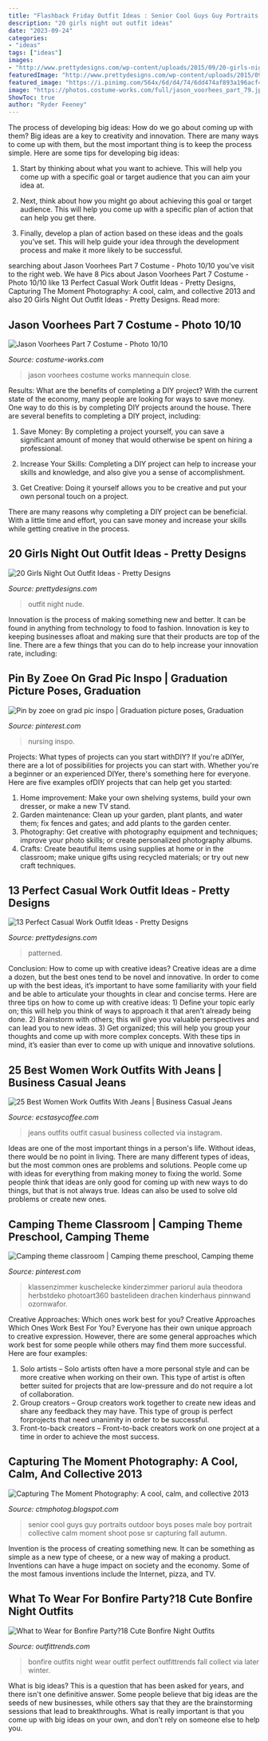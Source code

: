 ```yaml
---
title: "Flashback Friday Outfit Ideas : Senior Cool Guys Guy Portraits Outdoor Boys Poses Male Boy Portrait Collective Calm Moment Shoot Pose Sr Capturing Fall Autumn"
description: "20 girls night out outfit ideas"
date: "2023-09-24"
categories:
- "ideas"
tags: ["ideas"]
images:
- "http://www.prettydesigns.com/wp-content/uploads/2015/09/20-girls-night-out-outfit-ideas13.jpg"
featuredImage: "http://www.prettydesigns.com/wp-content/uploads/2015/09/20-girls-night-out-outfit-ideas13.jpg"
featured_image: "https://i.pinimg.com/564x/6d/d4/74/6dd474af893a196acf4383eba329e4f7.jpg"
image: "https://photos.costume-works.com/full/jason_voorhees_part_79.jpg"
ShowToc: true
author: "Ryder Feeney"
---
```



The process of developing big ideas: How do we go about coming up with them?
Big ideas are a key to creativity and innovation. There are many ways to come up with them, but the most important thing is to keep the process simple. Here are some tips for developing big ideas:
1. Start by thinking about what you want to achieve. This will help you come up with a specific goal or target audience that you can aim your idea at.

2. Next, think about how you might go about achieving this goal or target audience. This will help you come up with a specific plan of action that can help you get there.

3. Finally, develop a plan of action based on these ideas and the goals you’ve set. This will help guide your idea through the development process and make it more likely to be successful.

	

		
searching about Jason Voorhees Part 7 Costume - Photo 10/10 you've visit to the right web. We have 8 Pics about Jason Voorhees Part 7 Costume - Photo 10/10 like 13 Perfect Casual Work Outfit Ideas - Pretty Designs, Capturing The Moment Photography: A cool, calm, and collective 2013 and also 20 Girls Night Out Outfit Ideas - Pretty Designs. Read more:
		
    
## Jason Voorhees Part 7 Costume - Photo 10/10

<img loading=lazy src="https://photos.costume-works.com/full/jason_voorhees_part_79.jpg" onerror="this.onerror=null;this.src='https://tse2.mm.bing.net/th?id=OIP.PNpdJQTcQwiPBx9NfEb6vQHaNK&amp;pid=15.1';" alt="Jason Voorhees Part 7 Costume - Photo 10/10">

_Source: costume-works.com_

>jason voorhees costume works mannequin close. 

	

Results: What are the benefits of completing a DIY project?
With the current state of the economy, many people are looking for ways to save money. One way to do this is by completing DIY projects around the house. There are several benefits to completing a DIY project, including:
1. Save Money: By completing a project yourself, you can save a significant amount of money that would otherwise be spent on hiring a professional.

2. Increase Your Skills: Completing a DIY project can help to increase your skills and knowledge, and also give you a sense of accomplishment.

3. Get Creative: Doing it yourself allows you to be creative and put your own personal touch on a project.

There are many reasons why completing a DIY project can be beneficial. With a little time and effort, you can save money and increase your skills while getting creative in the process.

    
## 20 Girls Night Out Outfit Ideas - Pretty Designs

<img loading=lazy src="http://www.prettydesigns.com/wp-content/uploads/2015/09/20-girls-night-out-outfit-ideas13.jpg" onerror="this.onerror=null;this.src='https://tse4.mm.bing.net/th?id=OIP.rC3VmS2Bjcmu6NIu55275QHaLH&amp;pid=15.1';" alt="20 Girls Night Out Outfit Ideas - Pretty Designs">

_Source: prettydesigns.com_

>outfit night nude. 

	

Innovation is the process of making something new and better. It can be found in anything from technology to food to fashion. Innovation is key to keeping businesses afloat and making sure that their products are top of the line. There are a few things that you can do to help increase your innovation rate, including:

    
## Pin By Zoee On Grad Pic Inspo | Graduation Picture Poses, Graduation

<img loading=lazy src="https://i.pinimg.com/736x/f3/ec/25/f3ec25ef3baf9490929e6a6f59db5d02.jpg" onerror="this.onerror=null;this.src='https://tse4.mm.bing.net/th?id=OIP.-g-d1srx4GrQwrmSsRWU6QHaLH&amp;pid=15.1';" alt="Pin by zoee on grad pic inspo | Graduation picture poses, Graduation">

_Source: pinterest.com_

>nursing inspo. 

	

Projects: What types of projects can you start withDIY?
If you're aDIYer, there are a lot of possibilities for projects you can start with. Whether you're a beginner or an experienced DIYer, there's something here for everyone. Here are five examples ofDIY projects that can help get you started: 
1. Home improvement: Make your own shelving systems, build your own dresser, or make a new TV stand.
2. Garden maintenance: Clean up your garden, plant plants, and water them; fix fences and gates; and add plants to the garden center.
3. Photography: Get creative with photography equipment and techniques; improve your photo skills; or create personalized photography albums.
4. Crafts: Create beautiful items using supplies at home or in the classroom; make unique gifts using recycled materials; or try out new craft techniques.

    
## 13 Perfect Casual Work Outfit Ideas - Pretty Designs

<img loading=lazy src="https://www.prettydesigns.com/wp-content/uploads/2016/07/13-perfect-casual-work-outfit-ideas-11.jpg" onerror="this.onerror=null;this.src='https://tse4.mm.bing.net/th?id=OIP.wbSTv8Xy6X4e2Hl9X2S_JAHaKE&amp;pid=15.1';" alt="13 Perfect Casual Work Outfit Ideas - Pretty Designs">

_Source: prettydesigns.com_

>patterned. 

	

Conclusion: How to come up with creative ideas?
Creative ideas are a dime a dozen, but the best ones tend to be novel and innovative. In order to come up with the best ideas, it’s important to have some familiarity with your field and be able to articulate your thoughts in clear and concise terms. Here are three tips on how to come up with creative ideas: 1) Define your topic early on; this will help you think of ways to approach it that aren’t already being done. 2) Brainstorm with others; this will give you valuable perspectives and can lead you to new ideas. 3) Get organized; this will help you group your thoughts and come up with more complex concepts. With these tips in mind, it’s easier than ever to come up with unique and innovative solutions.

    
## 25 Best Women Work Outfits With Jeans | Business Casual Jeans

<img loading=lazy src="https://i2.wp.com/www.ecstasycoffee.com/wp-content/uploads/2016/06/Perfect-Outfit-Ideas-with-White-Jeans-.jpg?resize=750%2C1128" onerror="this.onerror=null;this.src='https://tse2.mm.bing.net/th?id=OIP.xgizV7V-44mC22w-h8iNQwHaLI&amp;pid=15.1';" alt="25 Best Women Work Outfits With Jeans | Business Casual Jeans">

_Source: ecstasycoffee.com_

>jeans outfits outfit casual business collected via instagram. 

	

Ideas are one of the most important things in a person's life. Without ideas, there would be no point in living. There are many different types of ideas, but the most common ones are problems and solutions. People come up with ideas for everything from making money to fixing the world. Some people think that ideas are only good for coming up with new ways to do things, but that is not always true. Ideas can also be used to solve old problems or create new ones.

    
## Camping Theme Classroom | Camping Theme Preschool, Camping Theme

<img loading=lazy src="https://i.pinimg.com/564x/6d/d4/74/6dd474af893a196acf4383eba329e4f7.jpg" onerror="this.onerror=null;this.src='https://tse1.mm.bing.net/th?id=OIP.JsxOxIGFXVtC__00iPt1NwHaNK&amp;pid=15.1';" alt="Camping theme classroom | Camping theme preschool, Camping theme">

_Source: pinterest.com_

>klassenzimmer kuschelecke kinderzimmer pariorul aula theodora herbstdeko photoart360 bastelideen drachen kinderhaus pinnwand ozornwafor. 

	

Creative Approaches: Which ones work best for you?
Creative Approaches Which Ones Work Best For You?
Everyone has their own unique approach to creative expression. However, there are some general approaches which work best for some people while others may find them more successful. Here are four examples: 

1) Solo artists – Solo artists often have a more personal style and can be more creative when working on their own. This type of artist is often better suited for projects that are low-pressure and do not require a lot of collaboration. 
2) Group creators – Group creators work together to create new ideas and share any feedback they may have. This type of group is perfect forprojects that need unanimity in order to be successful. 
3) Front-to-back creators – Front-to-back creators work on one project at a time in order to achieve the most success.

    
## Capturing The Moment Photography: A Cool, Calm, And Collective 2013

<img loading=lazy src="http://3.bp.blogspot.com/-SN1u12bWoUU/UIILNbCnS5I/AAAAAAAACtg/W_ERbAWPDyI/s1600/1741_high_school_senior_portrait_photographer_outdoor_junction_city_kansas.jpg" onerror="this.onerror=null;this.src='https://tse3.mm.bing.net/th?id=OIP.RrLAyJnpjmI-FGCPxjlovwHaLH&amp;pid=15.1';" alt="Capturing The Moment Photography: A cool, calm, and collective 2013">

_Source: ctmphotog.blogspot.com_

>senior cool guys guy portraits outdoor boys poses male boy portrait collective calm moment shoot pose sr capturing fall autumn. 

	

Invention is the process of creating something new. It can be something as simple as a new type of cheese, or a new way of making a product. Inventions can have a huge impact on society and the economy. Some of the most famous inventions include the Internet, pizza, and TV.

    
## What To Wear For Bonfire Party?18 Cute Bonfire Night Outfits

<img loading=lazy src="http://www.outfittrends.com/wp-content/uploads/2015/03/cbb9abbe8bdcd5ce3e312a74be0fba7a.jpg" onerror="this.onerror=null;this.src='https://tse2.mm.bing.net/th?id=OIP.VjSiWLTrmEpfiM0AmwhePQHaJ4&amp;pid=15.1';" alt="What to Wear for Bonfire Party?18 Cute Bonfire Night Outfits">

_Source: outfittrends.com_

>bonfire outfits night wear outfit perfect outfittrends fall collect via later winter. 

	

What is big ideas?
This is a question that has been asked for years, and there isn't one definitive answer. Some people believe that big ideas are the seeds of new businesses, while others say that they are the brainstorming sessions that lead to breakthroughs. What is really important is that you come up with big ideas on your own, and don't rely on someone else to help you.

